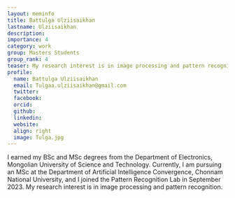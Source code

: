 ```yaml
---
layout: meminfo
title: Battulga Ulziisaikhan 
lastname: Ulziisaikhan
description:
importance: 4
category: work
group: Masters Students
group_rank: 4
teaser: My research interest is in image processing and pattern recognition.
profile:
  name: Battulga Ulziisaikhan
  email: Tulgaa.ulziisaikhan@gmail.com
  twitter:
  facebook:
  orcid:
  github:
  linkedin:
  website:
  align: right
  image: Tulga.jpg
---
```



I earned my BSc and MSc degrees from the Department of Electronics, Mongolian University of Science and Technology. Currently, I am pursuing an MSc at the Department of Artificial Intelligence Convergence, Chonnam National University, and I joined the Pattern Recognition Lab in September 2023.
My research interest is in image processing and pattern recognition.


<!--stackedit_data:
eyJoaXN0b3J5IjpbLTM1MDMzOTM4MF19
-->
